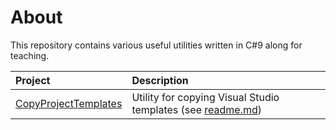 # About

This repository contains various useful utilities written in C#9 along for teaching.


| Project  |  Description  |
| :---         |  :---  |
| [CopyProjectTemplates](https://github.com/karenpayneoregon/class-utilities/tree/Changes1/CopyProjectTemplates)  | Utility for copying Visual Studio templates (see [readme.md](https://github.com/karenpayneoregon/class-utilities/blob/Changes1/CopyProjectTemplates/readme.md))   |
